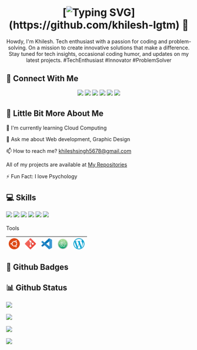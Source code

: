 # <h1 align="center"/>[![Typing SVG](https://readme-typing-svg.herokuapp.com?size=25&duration=3000&color=20D2D6&multiline=true&height=100&lines=Hi+there+I'm+Khilesh+Bhakuni+%F0%9F%98%81;Welcome+to+my+github+profile!)](https://github.com/khilesh-Igtm) 👋 
 <!-- <img width="20%" src="https://i.imgur.com/u2WLlB8.gif" /> --> 
  
 <p align="center"/> Howdy, I'm Khilesh. Tech enthusiast with a passion for coding and problem-solving. On a mission to create innovative solutions that make a difference. Stay tuned for tech insights, occasional coding humor, and updates on my latest projects. #TechEnthusiast #Innovator #ProblemSolver
  
 ## 👥 Connect With Me 
 <p align="center"> 
 <a href="https://www.linkedin.com/in/khilesh1011/"><img src="https://img.shields.io/badge/linkedin-%230077B5.svg?style=for-the-badge&logo=linkedin&logoColor=white" style="margin-bottom: 4px;" height="30px" target="_blank"></a> 
 <a href="https://twitter.com/nebula8508"><img src="https://img.shields.io/badge/Twitter-%231DA1F2.svg?style=for-the-badge&logo=Twitter&logoColor=white" style="margin-bottom: 4px;" height="30px" target="_blank"></a> 
 <a href="#"><img src="https://img.shields.io/badge/Discord-%237289DA.svg?style=for-the-badge&logo=discord&logoColor=white" style="margin-bottom: 4px;" height="30px" target="_blank"></a> 
 <a href="#"><img src="https://img.shields.io/badge/Facebook-%231877F2.svg?style=for-the-badge&logo=Facebook&logoColor=white" style="margin-bottom: 4px;" height="30px" target="_blank"></a> 
 <a href="#"><img src="https://img.shields.io/badge/Instagram-%23E4405F.svg?style=for-the-badge&logo=Instagram&logoColor=white" style="margin-bottom: 4px;" height="30px" target="_blank"></a> 
 <a href="#"><img src="https://img.shields.io/badge/YouTube-%23FF0000.svg?style=for-the-badge&logo=YouTube&logoColor=white" style="margin-bottom: 4px;" height="30px" target="_blank"></a> 
 <a href="#><img src="https://img.shields.io/badge/Reddit-FF4500?style=for-the-badge&logo=reddit&logoColor=white" style="margin-bottom: 4px;" height="30px" target="_blank"></a> 
 </p> 
  
 ## 💫 Little Bit More About Me 
 <p>🌱 I'm currently learning Cloud Computing</p> 
 <p>💬 Ask me about Web development, Graphic Design</p> 
 <p>📫 How to reach me? <a href="khileshsingh5678@gmail.com">khileshsingh5678@gmail.com</a></p> 
 <p>All of my projects are available at <a href="https://github.com/khilesh-Igtm?tab=repositories">My Repositories</a></p> 
 <p>⚡ Fun Fact: I love Psychology</p> 
                                                                                                  
## 💻 Skills 
 <p> 
 <img src="https://img.shields.io/badge/python-%2300599C.svg?style=for-the-badge&logo=Python&logoColor=white" style="margin-bottom: 4px;" height="30px"> 
 <img src="https://img.shields.io/badge/Java-%23E34F26.svg?style=for-the-badge&logo=Java&logoColor=white" style="margin-bottom: 4px;" height="30px"> 
 <img src="https://img.shields.io/badge/Javascript-%231572B6.svg?style=for-the-badge&logo=Javascript&logoColor=white" style="margin-bottom: 4px;" height="30px"> 
 <img src="https://img.shields.io/badge/PHP-%23563D7C.svg?style=for-the-badge&logo=PHP&logoColor=white" style="margin-bottom: 4px;" height="30px"> 
 <img src="https://img.shields.io/badge/git-%23F05033.svg?style=for-the-badge&logo=git&logoColor=white" style="margin-bottom: 4px;" height="30px"> 
 <img src="https://img.shields.io/badge/SQL-FCC624?style=for-the-badge&logo=SQL&logoColor=black" style="margin-bottom: 4px;" height="30px"> 
 </p> 
  
  
  Tools 
   
 <img alt="Ubuntu" width="30px" src="https://github.com/Ankitkanyal1/Ankitkanyal1/blob/main/icons/Ubuntu.svg"/>|<img alt="Git" width="30px" src="https://github.com/Ankitkanyal1/Ankitkanyal1/blob/main/icons/Git.svg"/>|<img alt="VSCode" width="30px" src="https://github.com/Ankitkanyal1/Ankitkanyal1/blob/main/icons/VSCode.svg"/>|<img alt="Atom" width="30px" src="https://github.com/Ankitkanyal1/Ankitkanyal1/blob/main/icons/Atom.svg"/>|<img alt="WordPress" width="30px" src="https://github.com/Ankitkanyal1/Ankitkanyal1/blob/main/icons/WP.svg"/> 
  |--|--|--|--|--|
  
  
  
## 🌟 Github Badges
<p>

</p>


## 📊 Github Status

<p><img src="https://metrics.lecoq.io/khilesh-Igtm"><p>

<p><img src="https://activity-graph.herokuapp.com/graph?username=khilesh-Igtm"><p>

<p><img src="https://github-readme-stats.vercel.app/api?username=khilesh-Igtm&show_icons=true&theme=chartreuse-dark&include_all_commits=true&hide=issues"><p>

<p><img src="https://github-readme-streak-stats.herokuapp.com/?user=khilesh-Igtm"><p>
